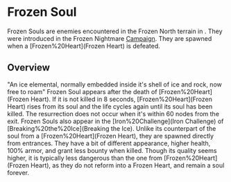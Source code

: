 # Frozen Soul

Frozen Souls are enemies encountered in the Frozen North terrain in . They were introduced in the Frozen Nightmare [Campaign](Mini-Campaign). They are spawned when a [Frozen%20Heart](Frozen Heart) is defeated.
## Overview

"An ice elemental, normally embedded inside it's shell of ice and rock, now free to roam"
Frozen Soul appears after the death of [Frozen%20Heart](Frozen Heart). If it is not killed in 8 seconds, [Frozen%20Heart](Frozen Heart) rises from its soul and the life cycles again until its soul has been killed. The resurrection does not occur when it's within 60 nodes from the exit.
Frozen Souls also appear in the [Iron%20Challenge](Iron Challenge) of [Breaking%20the%20Ice](Breaking the Ice). Unlike its counterpart of the soul from a [Frozen%20Heart](Frozen Heart), they are spawned directly from entrances. They have a bit of different appearance, higher health, 100% armor, and grant less bounty when killed. Though its quality seems higher, it is typically less dangerous than the one from [Frozen%20Heart](Frozen Heart), as they do not reform into a Frozen Heart, and remain a soul forever.